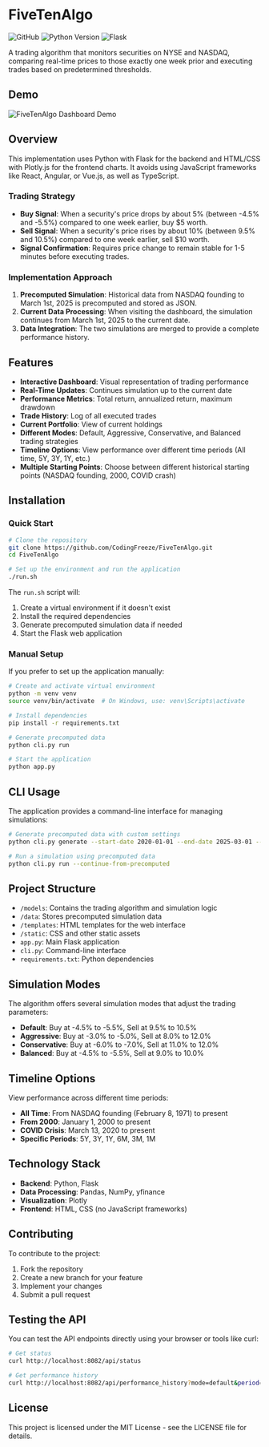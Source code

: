 # FiveTenAlgo

![GitHub](https://img.shields.io/github/license/CodingFreeze/FiveTenAlgo?style=flat-square)
![Python Version](https://img.shields.io/badge/python-3.7%2B-blue?style=flat-square)
![Flask](https://img.shields.io/badge/flask-2.0%2B-green?style=flat-square)

A trading algorithm that monitors securities on NYSE and NASDAQ, comparing real-time prices to those exactly one week prior and executing trades based on predetermined thresholds.

## Demo

![FiveTenAlgo Dashboard Demo](https://img.shields.io/badge/Demo-View%20Dashboard-blue?style=for-the-badge)

## Overview

This implementation uses Python with Flask for the backend and HTML/CSS with Plotly.js for the frontend charts. It avoids using JavaScript frameworks like React, Angular, or Vue.js, as well as TypeScript.

### Trading Strategy

- **Buy Signal**: When a security's price drops by about 5% (between -4.5% and -5.5%) compared to one week earlier, buy $5 worth.
- **Sell Signal**: When a security's price rises by about 10% (between 9.5% and 10.5%) compared to one week earlier, sell $10 worth.
- **Signal Confirmation**: Requires price change to remain stable for 1-5 minutes before executing trades.

### Implementation Approach

1. **Precomputed Simulation**: Historical data from NASDAQ founding to March 1st, 2025 is precomputed and stored as JSON.
2. **Current Data Processing**: When visiting the dashboard, the simulation continues from March 1st, 2025 to the current date.
3. **Data Integration**: The two simulations are merged to provide a complete performance history.

## Features

- **Interactive Dashboard**: Visual representation of trading performance
- **Real-Time Updates**: Continues simulation up to the current date
- **Performance Metrics**: Total return, annualized return, maximum drawdown
- **Trade History**: Log of all executed trades
- **Current Portfolio**: View of current holdings
- **Different Modes**: Default, Aggressive, Conservative, and Balanced trading strategies
- **Timeline Options**: View performance over different time periods (All time, 5Y, 3Y, 1Y, etc.)
- **Multiple Starting Points**: Choose between different historical starting points (NASDAQ founding, 2000, COVID crash)

## Installation

### Quick Start

```bash
# Clone the repository
git clone https://github.com/CodingFreeze/FiveTenAlgo.git
cd FiveTenAlgo

# Set up the environment and run the application
./run.sh
```

The `run.sh` script will:
1. Create a virtual environment if it doesn't exist
2. Install the required dependencies
3. Generate precomputed simulation data if needed
4. Start the Flask web application

### Manual Setup

If you prefer to set up the application manually:

```bash
# Create and activate virtual environment
python -m venv venv
source venv/bin/activate  # On Windows, use: venv\Scripts\activate

# Install dependencies
pip install -r requirements.txt

# Generate precomputed data
python cli.py run

# Start the application
python app.py
```

## CLI Usage

The application provides a command-line interface for managing simulations:

```bash
# Generate precomputed data with custom settings
python cli.py generate --start-date 2020-01-01 --end-date 2025-03-01 --symbols AAPL,MSFT,GOOGL

# Run a simulation using precomputed data
python cli.py run --continue-from-precomputed
```

## Project Structure

- `/models`: Contains the trading algorithm and simulation logic
- `/data`: Stores precomputed simulation data
- `/templates`: HTML templates for the web interface
- `/static`: CSS and other static assets
- `app.py`: Main Flask application
- `cli.py`: Command-line interface
- `requirements.txt`: Python dependencies

## Simulation Modes

The algorithm offers several simulation modes that adjust the trading parameters:

- **Default**: Buy at -4.5% to -5.5%, Sell at 9.5% to 10.5%
- **Aggressive**: Buy at -3.0% to -5.0%, Sell at 8.0% to 12.0%
- **Conservative**: Buy at -6.0% to -7.0%, Sell at 11.0% to 12.0%
- **Balanced**: Buy at -4.5% to -5.5%, Sell at 9.0% to 10.0%

## Timeline Options

View performance across different time periods:

- **All Time**: From NASDAQ founding (February 8, 1971) to present
- **From 2000**: January 1, 2000 to present
- **COVID Crisis**: March 13, 2020 to present
- **Specific Periods**: 5Y, 3Y, 1Y, 6M, 3M, 1M

## Technology Stack

- **Backend**: Python, Flask
- **Data Processing**: Pandas, NumPy, yfinance
- **Visualization**: Plotly
- **Frontend**: HTML, CSS (no JavaScript frameworks)

## Contributing

To contribute to the project:

1. Fork the repository
2. Create a new branch for your feature
3. Implement your changes
4. Submit a pull request

## Testing the API

You can test the API endpoints directly using your browser or tools like curl:

```bash
# Get status
curl http://localhost:8082/api/status

# Get performance history
curl http://localhost:8082/api/performance_history?mode=default&period=all&timeline=1y
```

## License

This project is licensed under the MIT License - see the LICENSE file for details. 